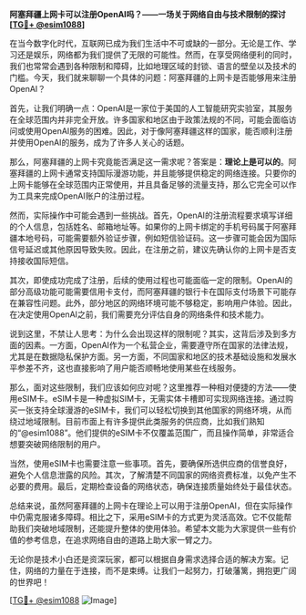 **阿塞拜疆上网卡可以注册OpenAI吗？——一场关于网络自由与技术限制的探讨[[TG💪+ @esim1088](https://t.me/s/esim1088)]**

在当今数字化时代，互联网已成为我们生活中不可或缺的一部分。无论是工作、学习还是娱乐，网络都为我们提供了无限的可能性。然而，在享受网络便利的同时，我们也常常会遇到各种限制和障碍，比如地理区域的封锁、语言的壁垒以及技术的门槛。今天，我们就来聊聊一个具体的问题：阿塞拜疆的上网卡是否能够用来注册OpenAI？

首先，让我们明确一点：OpenAI是一家位于美国的人工智能研究实验室，其服务在全球范围内并非完全开放。许多国家和地区由于政策法规的不同，可能会面临访问或使用OpenAI服务的困难。因此，对于像阿塞拜疆这样的国家，能否顺利注册并使用OpenAI的服务，成为了许多人关心的话题。

那么，阿塞拜疆的上网卡究竟能否满足这一需求呢？答案是：**理论上是可以的**。阿塞拜疆的上网卡通常支持国际漫游功能，并且能够提供稳定的网络连接。只要你的上网卡能够在全球范围内正常使用，并且具备足够的流量支持，那么它完全可以作为工具来完成OpenAI账户的注册过程。

然而，实际操作中可能会遇到一些挑战。首先，OpenAI的注册流程要求填写详细的个人信息，包括姓名、邮箱地址等。如果你的上网卡绑定的手机号码属于阿塞拜疆本地号码，可能需要额外验证步骤，例如短信验证码。这一步骤可能会因为国际信号延迟或其他原因导致失败。因此，在注册之前，建议先确认你的上网卡是否支持接收国际短信。

其次，即使成功完成了注册，后续的使用过程也可能面临一定的限制。OpenAI的部分高级功能可能需要信用卡支付，而阿塞拜疆的银行卡在国际支付场景下可能存在兼容性问题。此外，部分地区的网络环境可能不够稳定，影响用户体验。因此，在决定使用OpenAI之前，我们需要充分评估自身的网络条件和技术能力。

说到这里，不禁让人思考：为什么会出现这样的限制呢？其实，这背后涉及到多方面的因素。一方面，OpenAI作为一个私营企业，需要遵守所在国家的法律法规，尤其是在数据隐私保护方面。另一方面，不同国家和地区的技术基础设施和发展水平参差不齐，这也直接影响了用户能否顺畅地使用某些在线服务。

那么，面对这些限制，我们应该如何应对呢？这里推荐一种相对便捷的方法——使用eSIM卡。eSIM卡是一种虚拟SIM卡，无需实体卡槽即可实现网络连接。通过购买一张支持全球漫游的eSIM卡，我们可以轻松切换到其他国家的网络环境，从而绕过地域限制。目前市面上有许多提供此类服务的供应商，比如我们熟知的“@esim1088”。他们提供的eSIM卡不仅覆盖范围广，而且操作简单，非常适合想要突破网络限制的用户。

当然，使用eSIM卡也需要注意一些事项。首先，要确保所选供应商的信誉良好，避免个人信息泄露的风险。其次，了解清楚不同国家的网络资费标准，以免产生不必要的费用。最后，定期检查设备的网络状态，确保连接质量始终处于最佳状态。

总结来说，虽然阿塞拜疆的上网卡在理论上可以用于注册OpenAI，但在实际操作中仍需克服诸多障碍。相比之下，采用eSIM卡的方式更为灵活高效。它不仅能帮助我们突破地域限制，还能提升整体的使用体验。希望本文能为大家提供一些有价值的参考信息，在追求网络自由的道路上助大家一臂之力。

无论你是技术小白还是资深玩家，都可以根据自身需求选择合适的解决方案。记住，网络的力量在于连接，而不是束缚。让我们一起努力，打破藩篱，拥抱更广阔的世界吧！

[[TG💪+ @esim1088](https://t.me/s/esim1088) ![Image](https://i.postimg.cc/4NQfJmqS/Snipaste-2025-05-13-00-14-12.png)]